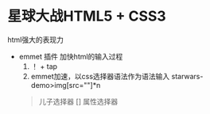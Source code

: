 # 星球大战HTML5 + CSS3
html强大的表现力
- emmet 插件
    加快html的输入过程
    1. ！ + tap  
    2. emmet加速，以css选择器语法作为语法输入
    starwars-demo>img[src=""]*n
    > 儿子选择器   [] 属性选择器